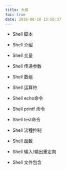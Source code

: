 ```yaml
---
title: 大纲
toc: true
date: 2018-08-18 13:56:37
---
```


- Shell 脚本

- Shell 介绍
- Shell 变量
- Shell 传递参数
- Shell 数组
- Shell 运算符
- Shell echo命令
- Shell printf 命令
- Shell test命令
- Shell 流程控制
- Shell 函数
- Shell 输入/输出重定向
- Shell 文件包含
